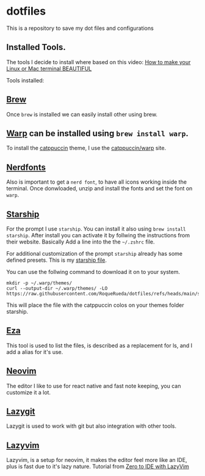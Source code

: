 # dotfiles

This is a repository to save my dot files and configurations

## Installed Tools.

The tools I decide to install where based on this video:
[How to make your Linux or Mac terminal BEAUTIFUL](https://www.youtube.com/watch?v=ZDV4edcaXSY)

Tools installed:

## [Brew](https://brew.sh/)

Once `brew` is installed we can easily install other using brew.

## [Warp](https://www.warp.dev/) can be installed using `brew install warp`.

To install the [catppuccin](https://github.com/catppuccin) theme, I use the [catppuccin/warp](https://github.com/catppuccin/warp) site.

## [Nerdfonts](https://www.nerdfonts.com/)

Also is important to get a `nerd font`, to have all icons working
inside the terminal. Once donwloaded, unzip and install the 
fonts and set the font on `warp`.

## [Starship](https://starship.rs/)

For the prompt I use `starship`. You can install
it also using `brew install starship`. After install you can activate
it by follwing the instructions from their website. Basically
Add a line into the the `~/.zshrc` file.

For additional customization of the prompt `starship` already has some defined presets.
This is my [starship file](https://raw.githubusercontent.com/RoqueRueda/dotfiles/refs/heads/main/starship.toml).

You can use the follwing command to download it on to your system.

``` 
mkdir -p ~/.warp/themes/
curl --output-dir ~/.warp/themes/ -LO https://raw.githubusercontent.com/RoqueRueda/dotfiles/refs/heads/main/starship.toml
```

This will place the file with the catppuccin colos on your themes folder starship.

## [Eza](https://eza.rocks/)  

This tool is used to list the files, is described as a replacement for ls, and I add a alias for it's use.

## [Neovim](https://github.com/neovim/neovim)

The editor I like to use for react native and fast note keeping, you can customize it a lot.

## [Lazygit](https://github.com/jesseduffield/lazygit)

Lazygit is used to work with git but also integration with other tools.

## [Lazyvim](https://www.lazyvim.org/)

Lazyvim, is a setup for neovim, it makes the editor feel more like an IDE, plus is fast due to it's lazy nature.
Tutorial from [Zero to IDE with LazyVim](https://www.youtube.com/watch?v=N93cTbtLCIM)

